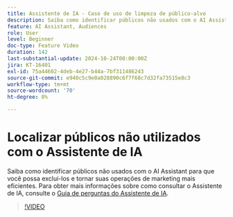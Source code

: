 ```yaml
---
title: Assistente de IA - Caso de uso de limpeza de público-alvo
description: Saiba como identificar públicos não usados com o AI Assistant para que você possa excluí-los e tornar suas operações de marketing mais eficientes.
feature: AI Assistant, Audiences
role: User
level: Beginner
doc-type: Feature Video
duration: 142
last-substantial-update: 2024-10-24T00:00:00Z
jira: KT-16401
exl-id: 75a44602-4deb-4e27-b44a-7bf311486243
source-git-commit: e940c5c9e0a028890c6f7f68c7d32fa73515e8c3
workflow-type: tm+mt
source-wordcount: '70'
ht-degree: 0%

---
```


# Localizar públicos não utilizados com o Assistente de IA

Saiba como identificar públicos não usados com o AI Assistant para que você possa excluí-los e tornar suas operações de marketing mais eficientes. Para obter mais informações sobre como consultar o Assistente de IA, consulte o [Guia de perguntas do Assistente de IA](https://experienceleague.adobe.com/en/docs/experience-platform/ai-assistant/questions).

>[!VIDEO](https://video.tv.adobe.com/v/3435532/?learn=on)
